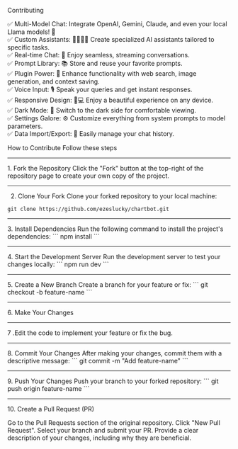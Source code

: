 Contributing 

✅  Multi-Model Chat:  Integrate OpenAI, Gemini, Claude, and even your local Llama models! 🔄 <br>
✅  Custom Assistants:  🦸‍♂️🦸‍♀️ Create specialized AI assistants tailored to specific tasks.  <br>
✅  Real-time Chat:  💬 Enjoy seamless, streaming conversations.  <br>
✅  Prompt Library: 📚 Store and reuse your favorite prompts.  <br>
✅  Plugin Power: 🔌 Enhance functionality with web search, image generation, and context saving.  <br>
✅  Voice Input:  🎙️ Speak your queries and get instant responses.  <br>
✅  Responsive Design:  📱💻 Enjoy a beautiful experience on any device.  <br>
✅  Dark Mode: 🌚 Switch to the dark side for comfortable viewing.  <br>
✅  Settings Galore:  ⚙️ Customize everything from system prompts to model parameters.  <br>
✅  Data Import/Export: 💾 Easily manage your chat history.  <br>


How to Contribute
Follow these steps 

<hr>
1. Fork the Repository
Click the "Fork" button at the top-right of the repository page to create your own copy of the project.
<hr>

2. Clone Your Fork
Clone your forked repository to your local machine:
```
git clone https://github.com/ezeslucky/chartbot.git
```
<hr>
3. Install Dependencies
Run the following command to install the project's dependencies:
```
npm install
```
<hr>
4. Start the Development Server
Run the development server to test your changes locally:
```
npm run dev
```
<hr>
5. Create a New Branch
Create a branch for your feature or fix:
```
git checkout -b feature-name
```
<hr>
6. Make Your Changes
<hr>
   
7 .Edit the code to implement your feature or fix the bug.
<hr>
8. Commit Your Changes
After making your changes, commit them with a descriptive message:
```
git commit -m "Add feature-name"
```
<hr>
9. Push Your Changes
Push your branch to your forked repository:
```
git push origin feature-name
```
<hr>
10. Create a Pull Request (PR)
    
Go to the Pull Requests section of the original repository.
Click "New Pull Request".
Select your branch and submit your PR.
Provide a clear description of your changes, including why they are beneficial.
